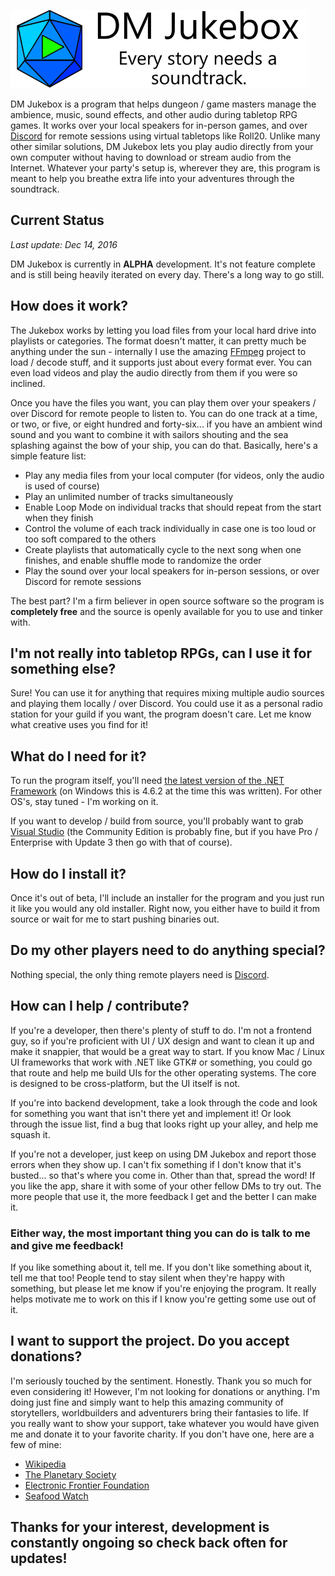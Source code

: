 ![DM Jukebox](./Icon/Logo.png)

DM Jukebox is a program that helps dungeon / game masters manage the ambience, music, sound effects, and other audio during tabletop RPG games.
It works over your local speakers for in-person games, and over [Discord](https://discordapp.com/) for remote sessions using virtual tabletops like Roll20.
Unlike many other similar solutions, DM Jukebox lets you play audio directly from your own computer without having to download or stream audio from the Internet.
Whatever your party's setup is, wherever they are, this program is meant to help you breathe extra life into your adventures through the soundtrack.

## Current Status ##
*Last update: Dec 14, 2016*

DM Jukebox is currently in **ALPHA** development. It's not feature complete and is still being heavily iterated on every day. There's a long way to go still.


## How does it work? ##
The Jukebox works by letting you load files from your local hard drive into playlists or categories. The format doesn't matter, it can pretty much be anything under the sun - 
internally I use the amazing [FFmpeg](https://ffmpeg.org/) project to load / decode stuff, and it supports just about every format ever. You can even load videos and play
the audio directly from them if you were so inclined.

Once you have the files you want, you can play them over your speakers / over Discord for remote people to listen to. You can do one track at a time, or two, or five, or
eight hundred and forty-six... if you have an ambient wind sound and you want to combine it with sailors shouting and the sea splashing against the bow of your ship, you
can do that. Basically, here's a simple feature list:

 * Play any media files from your local computer (for videos, only the audio is used of course)
 * Play an unlimited number of tracks simultaneously
 * Enable Loop Mode on individual tracks that should repeat from the start when they finish
 * Control the volume of each track individually in case one is too loud or too soft compared to the others
 * Create playlists that automatically cycle to the next song when one finishes, and enable shuffle mode to randomize the order
 * Play the sound over your local speakers for in-person sessions, or over Discord for remote sessions

The best part? I'm a firm believer in open source software so the program is **completely free** and the source is openly available for you to use and tinker with.

## I'm not really into tabletop RPGs, can I use it for something else? ##
Sure! You can use it for anything that requires mixing multiple audio sources and playing them locally / over Discord. You could use it as a personal radio station for
your guild if you want, the program doesn't care. Let me know what creative uses you find for it!

## What do I need for it? ##
To run the program itself, you'll need [the latest version of the .NET Framework](https://www.microsoft.com/en-us/download/details.aspx?id=53345) (on Windows this is 4.6.2 at
the time this was written). For other OS's, stay tuned - I'm working on it.

If you want to develop / build from source, you'll probably want to grab [Visual Studio](https://www.visualstudio.com/post-download-vs/?sku=community&clcid=0x409&telem=ga)
(the Community Edition is probably fine, but if you have Pro / Enterprise with Update 3 then go with that of course).  

## How do I install it? ##
Once it's out of beta, I'll include an installer for the program and you just run it like you would any old installer. Right now, you either have to build it from source
or wait for me to start pushing binaries out.

## Do my other players need to do anything special? ##

Nothing special, the only thing remote players need is [Discord](https://discordapp.com/). 

## How can I help / contribute? ##
If you're a developer, then there's plenty of stuff to do. I'm not a frontend guy, so if you're proficient with UI / UX design and want to clean it up and make it snappier,
that would be a great way to start. If you know Mac / Linux UI frameworks that work with .NET like GTK# or something, you could go that route and help me build UIs for the
other operating systems. The core is designed to be cross-platform, but the UI itself is not.

If you're into backend development, take a look through the code and look for something you want that isn't there yet and implement it! Or look through the issue list,
find a bug that looks right up your alley, and help me squash it.

If you're not a developer, just keep on using DM Jukebox and report those errors when they show up. I can't fix something if I don't know that it's busted... so that's where
you come in. Other than that, spread the word! If you like the app, share it with some of your other fellow DMs to try out. The more people that use it, the more feedback
I get and the better I can make it.

### Either way, the most important thing you can do is talk to me and give me feedback! ### 
If you like something about it, tell me. If you don't like something about it, tell me that too!
People tend to stay silent when they're happy with something, but please let me know if you're enjoying the program. It really helps motivate me to work on this if I
know you're getting some use out of it.


## I want to support the project. Do you accept donations? ##
I'm seriously touched by the sentiment. Honestly. Thank you so much for even considering it! However, I'm not looking for donations or anything. 
I'm doing just fine and simply want to help this amazing community of storytellers, worldbuilders and adventurers bring their fantasies to life.
If you really want to show your support, take whatever you would have given me and donate it to your favorite charity. If you don't have one, here
are a few of mine:

* [Wikipedia](https://donate.wikimedia.org/wiki/WMFJA1/en/US)
* [The Planetary Society](https://secure.planetary.org/site/SPageNavigator/supportprojects.html)
* [Electronic Frontier Foundation](https://supporters.eff.org/donate/button)
* [Seafood Watch](https://www.seafoodwatch.org/support-seafood-watch)

## Thanks for your interest, development is constantly ongoing so check back often for updates! ##